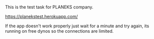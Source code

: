 This is the test task for PLANEKS company.

https://planekstest.herokuapp.com/

If the app doesn't work properly just wait for a minute and try again, its running on free dynos so the connections are limited.
